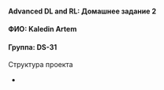 #### Advanced DL and RL: Домашнее задание 2
#### ФИО: Kaledin Artem
#### Группа: DS-31

Структура проекта 

* 
